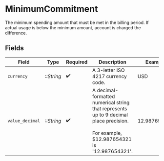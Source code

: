 # MinimumCommitment

The minimum spending amount that must be met in the billing period. If actual usage is below the minimum amount, account is charged the difference.


## Fields

| Field                                                                                                                                 | Type                                                                                                                                  | Required                                                                                                                              | Description                                                                                                                           | Example                                                                                                                               |
| ------------------------------------------------------------------------------------------------------------------------------------- | ------------------------------------------------------------------------------------------------------------------------------------- | ------------------------------------------------------------------------------------------------------------------------------------- | ------------------------------------------------------------------------------------------------------------------------------------- | ------------------------------------------------------------------------------------------------------------------------------------- |
| `currency`                                                                                                                            | *::String*                                                                                                                            | :heavy_check_mark:                                                                                                                    | A 3-letter ISO 4217 currency code.                                                                                                    | USD                                                                                                                                   |
| `value_decimal`                                                                                                                       | *::String*                                                                                                                            | :heavy_check_mark:                                                                                                                    | A decimal-formatted numerical string that represents up to 9 decimal place precision. <br/><br/>For example, $12.987654321 is '12.987654321'. | 12.987654321                                                                                                                          |